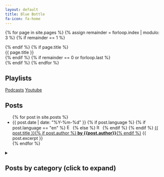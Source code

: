```yaml
---
layout: default
title: Blue Bottle
fa-icon: fa-home
---
```


{% for page in site.pages %}
{% assign remainder = forloop.index | modulo: 3 %}
{% if remainder == 1 %}
<div class="row">
{% endif %}
{% if page.title %}
  <div class="flip-card">
    <div class="flip-card-inner" onclick="location.href='{{ site.baseurl }}{{ page.url }}'">
        <div class="flip-card-front">
          <i class="fas fa-3x {{ page.fa-icon }}"></i>
        </div>
        <div class="flip-card-back">{{ page.title }}</div>
    </div>
  </div>
{% endif %}
{% if remainder == 0 or forloop.last %}
</div>
{% endif %}
{% endfor %}

## Playlists
[Podcasts](https://open.spotify.com/playlist/6c2T59Uao125c7A1sCOMxd?si=6TWRJzcLSymLw2DrV-pG0w&dd=1&nd=1)
[Youtube](https://youtube.com/playlist?list=PLo2EPO-Ffz059DRWYaHbtC959AwwqFzOW)

## Posts
<ul>
  {% for post in site.posts %}
    <li>
      {{ post.date | date: "%Y-%m-%d" }}
      {% if post.language %}
        {% if post.language == "en" %}
          <img src="{{ site.baseurl }}/assets/images/flags/gb.svg" alt="English" height="15">
        {% else %}
          <img src="{{ site.baseurl }}/assets/images/flags/it.svg" alt="Italian" height="15"> 
        {% endif %}
      {% endif %}
      <a href="{{ site.baseurl }}{{ post.url }}">{{ post.title }}{% if post.author %}<b> by {{post.author}}</b>{% endif %}</a>
      {{ post.excerpt }}
    </li>
  {% endfor %}
</ul>

<details>
  <summary><h2>Posts by category (click to expand)</h2></summary>
  
  {% for category in site.categories %}
  <h3>{{ category[0] }}</h3>
    <ul>
      {% for post in category[1] %}
      <li>
        {{ post.date | date: "%Y-%m-%d" }}
        {% if post.language %}
          {% if post.language == "en" %}
            <img src="{{ site.baseurl }}/assets/images/flags/gb.svg" alt="English" height="15">
          {% else %}
            <img src="{{ site.baseurl }}/assets/images/flags/it.svg" alt="Italian" height="15"> 
          {% endif %}
        {% endif %}
        <a href="{{ site.baseurl }}{{ post.url }}">{{ post.title }}{% if post.author %}<b> by {{post.author}}</b>{% endif %}</a>
        {{ post.excerpt }}
      </li>
      {% endfor %}
    </ul>
  {% endfor %}
</details>
